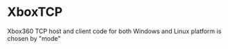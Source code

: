 # XboxTCP

Xbox360 TCP host and client code for both Windows and Linux
platform is chosen by "mode"
